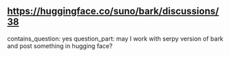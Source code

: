 ## https://huggingface.co/suno/bark/discussions/38

contains_question: yes
question_part: may I work with serpy version of bark and post something in hugging face?